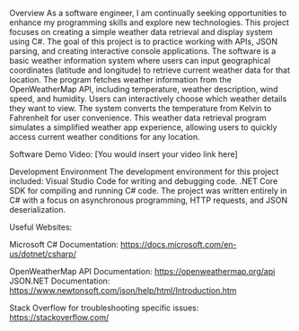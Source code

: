 Overview
As a software engineer, I am continually seeking opportunities to enhance my programming skills and explore new technologies. This project focuses on creating a simple weather data retrieval and display system using C#. The goal of this project is to practice working with APIs, JSON parsing, and creating interactive console applications.
The software is a basic weather information system where users can input geographical coordinates (latitude and longitude) to retrieve current weather data for that location. The program fetches weather information from the OpenWeatherMap API, including temperature, weather description, wind speed, and humidity. Users can interactively choose which weather details they want to view. The system converts the temperature from Kelvin to Fahrenheit for user convenience. This weather data retrieval program simulates a simplified weather app experience, allowing users to quickly access current weather conditions for any location.

Software Demo Video: [You would insert your video link here]

Development Environment
The development environment for this project included:
Visual Studio Code for writing and debugging code.
.NET Core SDK for compiling and running C# code.
The project was written entirely in C# with a focus on asynchronous programming, HTTP requests, and JSON deserialization.

Useful Websites:

Microsoft C# Documentation: https://docs.microsoft.com/en-us/dotnet/csharp/

OpenWeatherMap API Documentation: https://openweathermap.org/api
JSON.NET Documentation: https://www.newtonsoft.com/json/help/html/Introduction.htm

Stack Overflow for troubleshooting specific issues: https://stackoverflow.com/